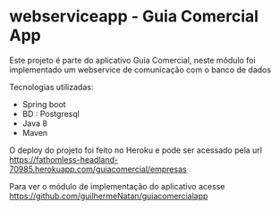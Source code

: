 # webserviceapp - Guia Comercial App

Este projeto é parte do aplicativo Guia Comercial, neste módulo foi implementado um webservice de comunicação com o banco de dados


Tecnologias utilizadas:  
- Spring boot 
- BD : Postgresql 
- Java 8 
- Maven 

O deploy do projeto foi feito no Heroku  e pode ser acessado 
pela url
https://fathomless-headland-70985.herokuapp.com/guiacomercial/empresas

Para ver o módulo de implementação do aplicativo acesse https://github.com/guilhermeNatan/guiacomercialapp
